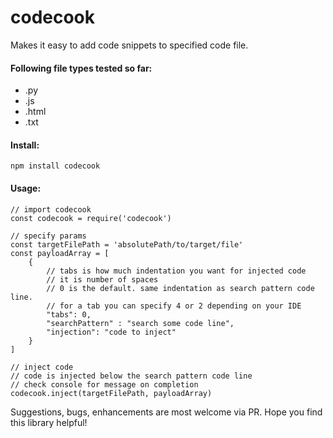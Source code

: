 # codecook

Makes it easy to add code snippets to specified code file. 

#### Following file types tested so far:
- .py
- .js
- .html
- .txt

#### Install:

`npm install codecook`

#### Usage:
```
// import codecook
const codecook = require('codecook')

// specify params
const targetFilePath = 'absolutePath/to/target/file'
const payloadArray = [
    {
        // tabs is how much indentation you want for injected code
        // it is number of spaces
        // 0 is the default. same indentation as search pattern code line.
        // for a tab you can specify 4 or 2 depending on your IDE 
        "tabs": 0,  
        "searchPattern" : "search some code line",
        "injection": "code to inject"
    }
]

// inject code
// code is injected below the search pattern code line
// check console for message on completion
codecook.inject(targetFilePath, payloadArray) 
```

Suggestions, bugs, enhancements are most welcome via PR. Hope you find this library helpful!


